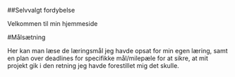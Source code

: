 ##Selvvalgt fordybelse

Velkommen til min hjemmeside

#Målsætning

Her kan man læse de læringsmål jeg havde opsat for min egen læring, samt en plan over deadlines for specifikke mål/milepæle for at sikre, at mit projekt gik i den retning jeg havde forestillet mig det skulle.

